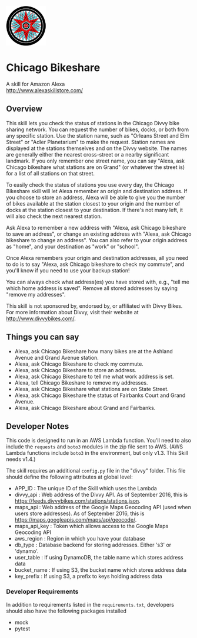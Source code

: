 ![Chicago Bikeshare Logo](/assets/108px_logo.png)
# Chicago Bikeshare

A skill for Amazon Alexa<br>
http://www.alexaskillstore.com/

## Overview

This skill lets you check the status of stations in the Chicago
Divvy bike sharing network. You can request the number of bikes,
docks, or both from any specific station. Use the station name,
such as "Orleans Street and Elm Street" or "Adler Planetarium"
to make the request. Station names are displayed at the stations
themselves and on the Divvy website. The names are generally either
the nearest cross-street or a nearby significant landmark. If you
only remember one street name, you can say "Alexa, ask Chicago 
bikeshare what stations are on Grand" (or whatever the street is)
for a list of all stations on that street.

To easily check the status of stations you use every day, the
Chicago Bikeshare skill will let Alexa remember an origin and
destination address. If you choose to store an address, Alexa
will be able to give you the number of bikes available at the
station closest to your origin and the number of docks at the
station closest to your destination. If there's not many left,
it will also check the next nearest station.

Ask Alexa to remember a new address with
"Alexa, ask Chicago bikeshare to save an address", or change
an existing address with
"Alexa, ask Chicago bikeshare to change an address". You can
also refer to your origin address as "home", and your destination
as "work" or "school".

Once Alexa remembers your origin and destination addresses, all
you need to do is to say "Alexa, ask Chicago bikeshare to check 
my commute", and you'll know if you need to use your backup station!

You can always check what address(es) you have stored with, e.g.,
"tell me which home address is saved". Remove all stored addresses
by saying "remove my addresses".

This skill is not sponsored by, endorsed by, or affiliated with
Divvy Bikes. For more information about Divvy, visit their website at
http://www.divvybikes.com/.

## Things you can say

- Alexa, ask Chicago Bikeshare how many bikes are at the Ashland Avenue and Grand Avenue station.
- Alexa, ask Chicago Bikeshare to check my commute.
- Alexa, ask Chicago Bikeshare to store an address.
- Alexa, ask Chicago Bikeshare to tell me what work address is set.
- Alexa, tell Chicago Bikeshare to remove my addresses.
- Alexa, ask Chicago Bikeshare what stations are on State Street.
- Alexa, ask Chicago Bikeshare the status of Fairbanks Court and Grand Avenue.
- Alexa, ask Chicago Bikeshare about Grand and Fairbanks.

## Developer Notes

This code is designed to run in an AWS Lambda function.
You'll need to also include the `requests` and `boto3` modules
in the zip file sent to AWS. (AWS Lambda functions include `boto3`
in the environment, but only v1.3. This Skill needs v1.4.)

The skill requires an additional `config.py` file in the "divvy" folder.
This file should define the following attributes at global level:
- APP_ID : The unique ID of the Skill which uses the Lambda
- divvy_api : Web address of the Divvy API. As of September 2016, this is https://feeds.divvybikes.com/stations/stations.json.
- maps_api : Web address of the Google Maps Geocoding API (used when users store addresses). As of September 2016, this is https://maps.googleapis.com/maps/api/geocode/.
- maps_api_key : Token which allows access to the Google Maps Geocoding API
- aws_region : Region in which you have your database
- db_type : Database backend for storing addresses. Either 's3' or 'dynamo'.
- user_table : If using DynamoDB, the table name which stores address data
- bucket_name : If using S3, the bucket name which stores address data
- key_prefix : If using S3, a prefix to keys holding address data

### Developer Requirements

In addition to requirements listed in the `requirements.txt`, developers
should also have the following packages installed
- mock
- pytest